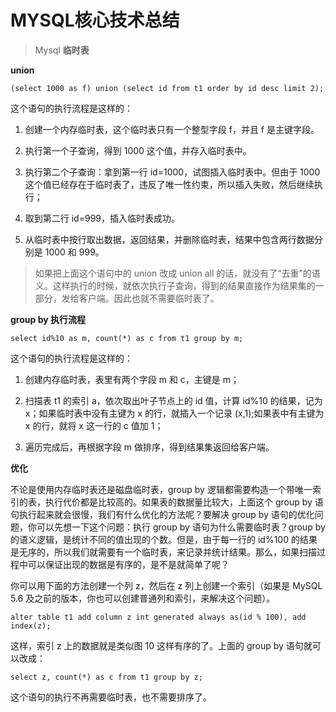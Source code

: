 # MYSQL核心技术总结


> Mysql  **临时表**

**union**
```
(select 1000 as f) union (select id from t1 order by id desc limit 2);
```

这个语句的执行流程是这样的：
1. 创建一个内存临时表，这个临时表只有一个整型字段 f，并且 f 是主键字段。

2. 执行第一个子查询，得到 1000 这个值，并存入临时表中。
3. 执行第二个子查询：拿到第一行 id=1000，试图插入临时表中。但由于 1000 这个值已经存在于临时表了，违反了唯一性约束，所以插入失败，然后继续执行；
4. 取到第二行 id=999，插入临时表成功。
5. 从临时表中按行取出数据，返回结果，并删除临时表，结果中包含两行数据分别是 1000 和 999。

>如果把上面这个语句中的 union 改成 union all 的话，就没有了“去重”的语义。这样执行的时候，就依次执行子查询，得到的结果直接作为结果集的一部分，发给客户端。因此也就不需要临时表了。

**group by 执行流程**

```
select id%10 as m, count(*) as c from t1 group by m;
```

这个语句的执行流程是这样的：
1. 创建内存临时表，表里有两个字段 m 和 c，主键是 m；

2. 扫描表 t1 的索引 a，依次取出叶子节点上的 id 值，计算 id%10 的结果，记为 x；如果临时表中没有主键为 x 的行，就插入一个记录 (x,1);如果表中有主键为 x 的行，就将 x 这一行的 c 值加 1；
3. 遍历完成后，再根据字段 m 做排序，得到结果集返回给客户端。

**优化**

不论是使用内存临时表还是磁盘临时表，group by 逻辑都需要构造一个带唯一索引的表，执行代价都是比较高的。如果表的数据量比较大，上面这个 group by 语句执行起来就会很慢，我们有什么优化的方法呢？要解决 group by 语句的优化问题，你可以先想一下这个问题：执行 group by 语句为什么需要临时表？group by 的语义逻辑，是统计不同的值出现的个数。但是，由于每一行的 id%100 的结果是无序的，所以我们就需要有一个临时表，来记录并统计结果。那么，如果扫描过程中可以保证出现的数据是有序的，是不是就简单了呢？

你可以用下面的方法创建一个列 z，然后在 z 列上创建一个索引（如果是 MySQL 5.6 及之前的版本，你也可以创建普通列和索引，来解决这个问题）。
```
alter table t1 add column z int generated always as(id % 100), add index(z);
```
这样，索引 z 上的数据就是类似图 10 这样有序的了。上面的 group by 语句就可以改成：
```
select z, count(*) as c from t1 group by z;
```
这个语句的执行不再需要临时表，也不需要排序了。
